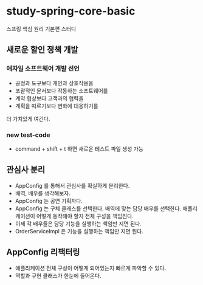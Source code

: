 # study-spring-core-basic
스프링 핵심 원리 기본편 스터디

## 새로운 할인 정책 개발

### 애자일 소프트웨어 개발 선언

- 공정과 도구보다 개인과 상호작용을
- 포괄적인 문서보다 작동하는 소프트웨어를
- 계약 협상보다 고객과의 협력을
- 계획을 따르기보다 변화에 대응하기를

더 가치있게 여긴다.

### new test-code 
- command + shift + t 하면 새로운 테스트 파일 생성 가능

## 관심사 분리
- AppConfig 를 통해서 관심사를 확실하게 분리한다.
- 배역, 배우를 생각해보자.
- AppConfig 는 공연 기획자다.
- AppConfig 는 구체 클래스를 선택한다. 배역에 맞는 담당 배우를 선택한다. 애플리케이션이 어떻게 동작해야 할지 전체 구성을 책임진다.
- 이제 각 배우들은 담당 기능을 실행하는 책임만 지면 된다.
- OrderServiceImpl 은 기능을 실행하는 책임만 지면 된다. 

## AppConfig 리팩터링
- 애플리케이션 전체 구성이 어떻게 되어있는지 빠르게 파악할 수 있다.
- 역할과 구현 클래스가 한눈에 들어온다.